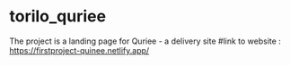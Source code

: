# torilo_quriee
The project is a landing page for Quriee - a delivery site
#link to website : https://firstproject-quinee.netlify.app/
